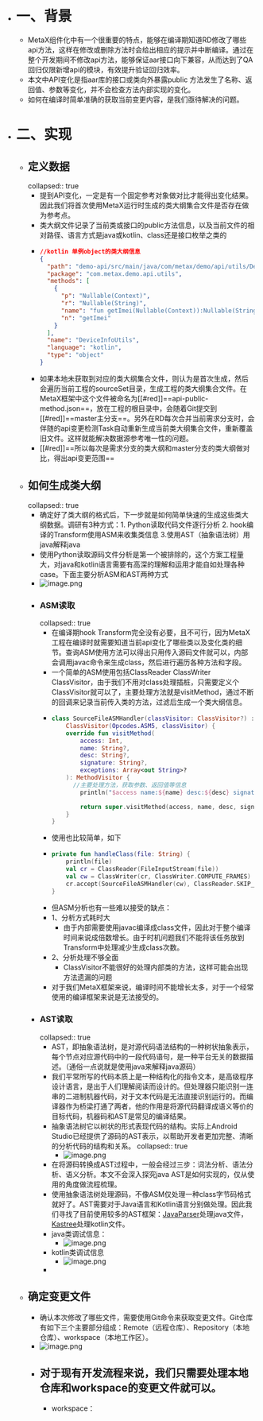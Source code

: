 - # 一、背景
	- MetaX组件化中有一个很重要的特点，能够在编译期知道RD修改了哪些api方法，这样在修改或删除方法时会给出相应的提示并中断编译。通过在整个开发期间不修改api方法，能够保证aar接口向下兼容，从而达到了QA回归仅限新增api的模块，有效提升验证回归效率。
	- 本文中API变化是指aar库的接口或类向外暴露public 方法发生了名称、返回值、参数等变化，并不会检查方法内部实现的变化。
	- 如何在编译时简单准确的获取当前变更内容，是我们亟待解决的问题。
- # 二、实现
	- ## 定义数据
	  collapsed:: true
		- 提到API变化，一定是有一个固定参考对象做对比才能得出变化结果。因此我们将首次使用MetaX运行时生成的类大纲集合文件是否存在做为参考点。
		- 类大纲文件记录了当前类或接口的public方法信息，以及当前文件的相对路径、语言方式是java或kotlin、class还是接口枚举之类的
		- ```json
		  //kotlin 单例object的类大纲信息
		  {
		    "path": "demo-api/src/main/java/com/metax/demo/api/utils/DeviceInfoUtils.kt",
		    "package": "com.metax.demo.api.utils",
		    "methods": [
		      {
		        "p": "Nullable(Context)",
		        "r": "Nullable(String)",
		        "name": "fun getImei(Nullable(Context)):Nullable(String)",
		        "n": "getImei"
		      }
		    ],
		    "name": "DeviceInfoUtils",
		    "language": "kotlin",
		    "type": "object"
		  }
		  ```
		- 如果本地未获取到对应的类大纲集合文件，则认为是首次生成，然后会遍历当前工程的sourceSet目录，生成工程的类大纲集合文件。在MetaX框架中这个文件被命名为[[#red]]==api-public-method.json==，放在工程的根目录中，会随着Git提交到[[#red]]==master主分支==。另外在RD每次合并当前需求分支时，会伴随的api变更检测Task自动重新生成当前类大纲集合文件，重新覆盖旧文件。这样就能解决数据源参考唯一性的问题。
		- [[#red]]==所以每次是需求分支的类大纲和master分支的类大纲做对比，得出api变更范围==
	- ## 如何生成类大纲
	  collapsed:: true
		- 确定好了类大纲的格式后，下一步就是如何简单快速的生成这些类大纲数据。调研有3种方式：1. Python读取代码文件逐行分析 2. hook编译的Transform使用ASM来收集类信息 3.使用AST（抽象语法树）用java解释java
		- 使用Python读取源码文件分析是第一个被排除的，这个方案工程量大，对java和kotlin语言需要有高深的理解和运用才能自如处理各种case。下面主要分析ASM和AST两种方式
		- ![image.png](../assets/image_1684238760351_0.png)
		- ### ASM读取
		  collapsed:: true
			- 在编译期hook Transform完全没有必要，且不可行，因为MetaX工程在编译时就需要知道当前api变化了哪些类以及变化类的细节。查询ASM使用方法可以得出只用传入源码文件就可以，内部会调用javac命令来生成class，然后进行遍历各种方法和字段。
			- 一个简单的ASM使用包括ClassReader ClassWriter ClassVisitor，由于我们不用对class处理插桩，只需要定义个ClassVisitor就可以了，主要处理方法就是visitMethod，通过不断的回调来记录当前传入类的方法，过滤后生成一个类大纲信息。
			- ```kotlin
			  class SourceFileASMHandler(classVisitor: ClassVisitor?) :
			      ClassVisitor(Opcodes.ASM5, classVisitor) {
			      override fun visitMethod(
			          access: Int,
			          name: String?,
			          desc: String?,
			          signature: String?,
			          exceptions: Array<out String>?
			      ): MethodVisitor {
			        //主要处理方法，获取参数、返回值等信息
			          println("$access name:${name} desc:${desc} signature:${signature}")
			  
			          return super.visitMethod(access, name, desc, signature, exceptions)
			      }
			  }
			  ```
			- 使用也比较简单，如下
			- ```kotlin
			  private fun handleClass(file: String) {
			      println(file)
			      val cr = ClassReader(FileInputStream(file))
			      val cw = ClassWriter(cr, ClassWriter.COMPUTE_FRAMES)
			      cr.accept(SourceFileASMHandler(cw), ClassReader.SKIP_CODE)
			  }
			  ```
			- 但ASM分析也有一些难以接受的缺点：
			- 1、分析方式耗时大
				- 由于内部需要使用javac编译成class文件，因此对于整个编译时间来说成倍数增长。由于时机问题我们不能将该任务放到Transform中处理减少生成class次数。
			- 2、分析处理不够全面
				- ClassVisitor不能很好的处理内部类的方法，这样可能会出现方法遗漏的问题
			- 对于我们MetaX框架来说，编译时间不能增长太多，对于一个经常使用的编译框架来说是无法接受的。
		- ### AST读取
		  collapsed:: true
			- AST，即抽象语法树，是对源代码语法结构的一种树状抽象表示，每个节点对应源代码中的一段代码语句，是一种平台无关的数据描述。（通俗一点说就是使用java来解释java源码）
			- 我们平常所写的代码本质上是一种结构化的指令文本，是高级程序设计语言，是出于人们理解阅读而设计的。但处理器只能识别一连串的二进制机器代码，对于文本代码是无法直接识别运行的。而编译器作为桥梁打通了两者，他的作用是将源代码翻译成语义等价的目标代码，机器码和AST是常见的编译结果。
			- 抽象语法树它以树状的形式表现代码的结构。实际上Android Studio已经提供了源码的AST表示，以帮助开发者更加完整、清晰的分析代码的结构和关系。
			  collapsed:: true
				- ![image.png](../assets/image_1684239076852_0.png)
			- 在将源码转换成AST过程中，一般会经过三步：词法分析、语法分析、语义分析。本文不会深入探究java AST是如何实现的，仅从使用的角度做流程梳理。
			- 使用抽象语法树处理源码，不像ASM仅处理一种class字节码格式就好了。AST需要对于Java语言和Kotlin语言分别做处理。因此我们寻找了目前使用较多的AST框架：[JavaParser](https://github.com/javaparser/javaparser)处理java文件，[Kastree](https://github.com/cretz/kastree)处理kotlin文件。
			- java类调试信息：
				- ![image.png](../assets/image_1684239157067_0.png)
			- kotlin类调试信息
				- ![image.png](../assets/image_1684239173234_0.png)
			-
	- ## 确定变更文件
		- 确认本次修改了哪些文件，需要使用Git命令来获取变更文件。Git仓库有如下三个主要部分组成：Remote（远程仓库）、Repository（本地仓库）、workspace（本地工作区）。
		- ![image.png](../assets/image_1684239228707_0.png)
		- 对于现有开发流程来说，我们只需要处理本地仓库和workspace的变更文件就可以。
			-
			- workspace：